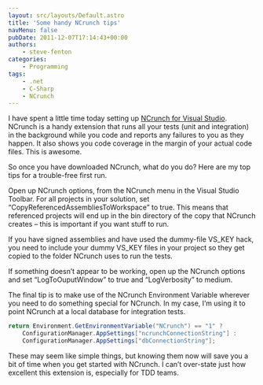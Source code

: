 ```yaml
---
layout: src/layouts/Default.astro
title: 'Some handy NCrunch tips'
navMenu: false
pubDate: 2011-12-07T17:14:43+00:00
authors:
    - steve-fenton
categories:
    - Programming
tags:
    - .net
    - C-Sharp
    - NCrunch
---
```


I have spent a little time today setting up [NCrunch for Visual Studio](http://www.ncrunch.net/). NCrunch is a handy extension that runs all your tests (unit and integration) in the background while you code and reports any failures to you as they happen. It also shows you code coverage in the margin of your actual code files. This is awesome.

So once you have downloaded NCrunch, what do you do? Here are my top tips for a trouble-free first run.

Open up NCrunch options, from the NCrunch menu in the Visual Studio Toolbar. For all projects in your solution, set “CopyReferencedAssembliesToWorkspace” to true. This means that referenced projects will end up in the bin directory of the copy that NCrunch creates – this is important if you want stuff to run.

If you have signed assemblies and have used the dummy-file VS\_KEY hack, you need to include your dummy VS\_KEY files in your project so they get copied to the folder NCrunch uses to run the tests.

If something doesn’t appear to be working, open up the NCrunch options and set “LogToOuputWindow” to true and “LogVerbosity” to medium.

The final tip is to make use of the NCrunch Environment Variable wherever you need to do something special for NCrunch. In my case, I’m using it to point NCrunch at a local database for integration tests.

```csharp
return Environment.GetEnvironmentVariable("NCrunch") == "1" ?
    ConfigurationManager.AppSettings["ncrunchConnectionString"] :
    ConfigurationManager.AppSettings["dbConnectionString"];
```

These may seem like simple things, but knowing them now will save you a bit of time when you get started with NCrunch. I can’t over-state just how excellent this extension is, especially for TDD teams.